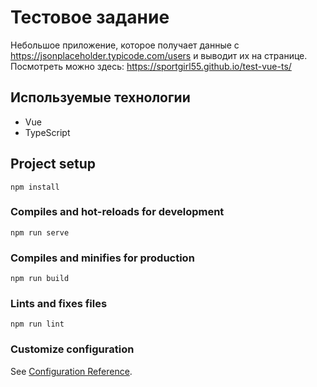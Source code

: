 
# Тестовое задание
Небольшое приложение, которое получает данные с https://jsonplaceholder.typicode.com/users и выводит их на странице.
Посмотреть можно здесь: https://sportgirl55.github.io/test-vue-ts/

## Используемые технологии
- Vue
- TypeScript

## Project setup
```
npm install
```

### Compiles and hot-reloads for development
```
npm run serve
```

### Compiles and minifies for production
```
npm run build
```

### Lints and fixes files
```
npm run lint
```

### Customize configuration
See [Configuration Reference](https://cli.vuejs.org/config/).
